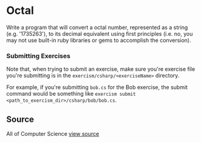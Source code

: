# Octal

Write a program that will convert a octal number, represented as a string (e.g. '1735263'), to its decimal equivalent using first principles (i.e. no, you may not use built-in ruby libraries or gems to accomplish the conversion).


### Submitting Exercises

Note that, when trying to submit an exercise, make sure you're exercise file you're submitting is in the `exercism/csharp/<exerciseName>` directory.

For example, if you're submitting `bob.cs` for the Bob exercise, the submit command would be something like `exercism submit <path_to_exercism_dir>/csharp/bob/bob.cs`.
## Source

All of Computer Science [view source](http://www.wolframalpha.com/input/?i=base+8)
